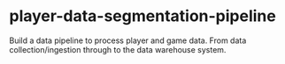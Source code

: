 # player-data-segmentation-pipeline
Build a data pipeline to process player and game data. From data collection/ingestion through to the data warehouse system. 
